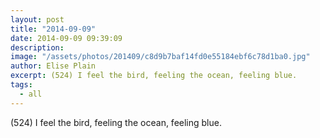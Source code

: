 ```yaml
---
layout: post
title: "2014-09-09"
date: 2014-09-09 09:39:09
description: 
image: "/assets/photos/201409/c8d9b7baf14fd0e55184ebf6c78d1ba0.jpg"
author: Elise Plain
excerpt: (524) I feel the bird, feeling the ocean, feeling blue.
tags: 
  - all
---
```


(524) I feel the bird, feeling the ocean, feeling blue.
<p></p>

